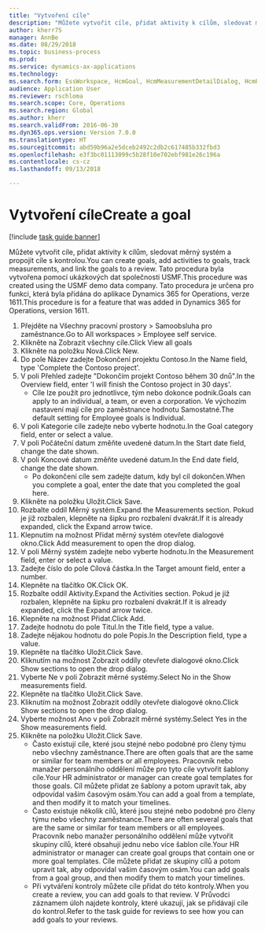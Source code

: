 ```yaml
--- 
title: "Vytvoření cíle"
description: "Můžete vytvořit cíle, přidat aktivity k cílům, sledovat měrný systém a propojit cíle s kontrolou."
author: kherr75
manager: AnnBe
ms.date: 08/29/2018
ms.topic: business-process
ms.prod: 
ms.service: dynamics-ax-applications
ms.technology: 
ms.search.form: EssWorkspace, HcmGoal, HcmMeasurementDetailDialog, HcmPerfJournalAdd, HcmGoalChangeSettings
audience: Application User
ms.reviewer: rschloma
ms.search.scope: Core, Operations
ms.search.region: Global
ms.author: kherr
ms.search.validFrom: 2016-06-30
ms.dyn365.ops.version: Version 7.0.0
ms.translationtype: HT
ms.sourcegitcommit: abd59b96a2e5dceb2492c2db2c617485b332fbd3
ms.openlocfilehash: e3f3bc01113099c5b28f10e702ebf981e26c196a
ms.contentlocale: cs-cz
ms.lasthandoff: 09/13/2018

---
```

# <a name="create-a-goal"></a><span data-ttu-id="8772a-103">Vytvoření cíle</span><span class="sxs-lookup"><span data-stu-id="8772a-103">Create a goal</span></span>

[!include [task guide banner](../../includes/task-guide-banner.md)]

<span data-ttu-id="8772a-104">Můžete vytvořit cíle, přidat aktivity k cílům, sledovat měrný systém a propojit cíle s kontrolou.</span><span class="sxs-lookup"><span data-stu-id="8772a-104">You can create goals, add activities to goals, track measurements, and link the goals to a review.</span></span> <span data-ttu-id="8772a-105">Tato procedura byla vytvořena pomocí ukázkových dat společnosti USMF.</span><span class="sxs-lookup"><span data-stu-id="8772a-105">This procedure was created using the USMF demo data company.</span></span> <span data-ttu-id="8772a-106">Tato procedura je určena pro funkci, která byla přidána do aplikace Dynamics 365 for Operations, verze 1611.</span><span class="sxs-lookup"><span data-stu-id="8772a-106">This procedure is for a feature that was added in Dynamics 365 for Operations, version 1611.</span></span>

1. <span data-ttu-id="8772a-107">Přejděte na Všechny pracovní prostory > Samoobsluha pro zaměstnance.</span><span class="sxs-lookup"><span data-stu-id="8772a-107">Go to All workspaces > Employee self service.</span></span>
2. <span data-ttu-id="8772a-108">Klikněte na Zobrazit všechny cíle.</span><span class="sxs-lookup"><span data-stu-id="8772a-108">Click View all goals</span></span>
3. <span data-ttu-id="8772a-109">Klikněte na položku Nová.</span><span class="sxs-lookup"><span data-stu-id="8772a-109">Click New.</span></span>
4. <span data-ttu-id="8772a-110">Do pole Název zadejte Dokončení projektu Contoso.</span><span class="sxs-lookup"><span data-stu-id="8772a-110">In the Name field, type 'Complete the Contoso project'.</span></span>
5. <span data-ttu-id="8772a-111">V poli Přehled zadejte "Dokončím projekt Contoso během 30 dnů".</span><span class="sxs-lookup"><span data-stu-id="8772a-111">In the Overview field, enter 'I will finish the Contoso project in 30 days'.</span></span>
    * <span data-ttu-id="8772a-112">Cíle lze použít pro jednotlivce, tým nebo dokonce podnik.</span><span class="sxs-lookup"><span data-stu-id="8772a-112">Goals can apply to an individual, a team, or even a corporation.</span></span> <span data-ttu-id="8772a-113">Ve výchozím nastavení mají cíle pro zaměstnance hodnotu Samostatné.</span><span class="sxs-lookup"><span data-stu-id="8772a-113">The default setting for Employee goals is Individual.</span></span>  
6. <span data-ttu-id="8772a-114">V poli Kategorie cíle zadejte nebo vyberte hodnotu.</span><span class="sxs-lookup"><span data-stu-id="8772a-114">In the Goal category field, enter or select a value.</span></span>
7. <span data-ttu-id="8772a-115">V poli Počáteční datum změňte uvedené datum.</span><span class="sxs-lookup"><span data-stu-id="8772a-115">In the Start date field, change the date shown.</span></span>
8. <span data-ttu-id="8772a-116">V poli Koncové datum změňte uvedené datum.</span><span class="sxs-lookup"><span data-stu-id="8772a-116">In the End date field, change the date shown.</span></span>
    * <span data-ttu-id="8772a-117">Po dokončení cíle sem zadejte datum, kdy byl cíl dokončen.</span><span class="sxs-lookup"><span data-stu-id="8772a-117">When you complete a goal, enter the date that you completed the goal here.</span></span>  
9. <span data-ttu-id="8772a-118">Klikněte na položku Uložit.</span><span class="sxs-lookup"><span data-stu-id="8772a-118">Click Save.</span></span>
10. <span data-ttu-id="8772a-119">Rozbalte oddíl Měrný systém.</span><span class="sxs-lookup"><span data-stu-id="8772a-119">Expand the Measurements section.</span></span> <span data-ttu-id="8772a-120">Pokud je již rozbalen, klepněte na šipku pro rozbalení dvakrát.</span><span class="sxs-lookup"><span data-stu-id="8772a-120">If it is already expanded, click the Expand arrow twice.</span></span>
11. <span data-ttu-id="8772a-121">Klepnutím na možnost Přidat měrný systém otevřete dialogové okno.</span><span class="sxs-lookup"><span data-stu-id="8772a-121">Click Add measurement to open the drop dialog.</span></span>
12. <span data-ttu-id="8772a-122">V poli Měrný systém zadejte nebo vyberte hodnotu.</span><span class="sxs-lookup"><span data-stu-id="8772a-122">In the Measurement field, enter or select a value.</span></span>
13. <span data-ttu-id="8772a-123">Zadejte číslo do pole Cílová částka.</span><span class="sxs-lookup"><span data-stu-id="8772a-123">In the Target amount field, enter a number.</span></span>
14. <span data-ttu-id="8772a-124">Klepněte na tlačítko OK.</span><span class="sxs-lookup"><span data-stu-id="8772a-124">Click OK.</span></span>
15. <span data-ttu-id="8772a-125">Rozbalte oddíl Aktivity.</span><span class="sxs-lookup"><span data-stu-id="8772a-125">Expand the Activities section.</span></span> <span data-ttu-id="8772a-126">Pokud je již rozbalen, klepněte na šipku pro rozbalení dvakrát.</span><span class="sxs-lookup"><span data-stu-id="8772a-126">If it is already expanded, click the Expand arrow twice.</span></span>
16. <span data-ttu-id="8772a-127">Klepněte na možnost Přidat.</span><span class="sxs-lookup"><span data-stu-id="8772a-127">Click Add.</span></span>
17. <span data-ttu-id="8772a-128">Zadejte hodnotu do pole Titul.</span><span class="sxs-lookup"><span data-stu-id="8772a-128">In the Title field, type a value.</span></span>
18. <span data-ttu-id="8772a-129">Zadejte nějakou hodnotu do pole Popis.</span><span class="sxs-lookup"><span data-stu-id="8772a-129">In the Description field, type a value.</span></span>
19. <span data-ttu-id="8772a-130">Klepněte na tlačítko Uložit.</span><span class="sxs-lookup"><span data-stu-id="8772a-130">Click Save.</span></span>
20. <span data-ttu-id="8772a-131">Kliknutím na možnost Zobrazit oddíly otevřete dialogové okno.</span><span class="sxs-lookup"><span data-stu-id="8772a-131">Click Show sections to open the drop dialog.</span></span>
21. <span data-ttu-id="8772a-132">Vyberte Ne v poli Zobrazit měrné systémy.</span><span class="sxs-lookup"><span data-stu-id="8772a-132">Select No in the Show measurements field.</span></span>
22. <span data-ttu-id="8772a-133">Klepněte na tlačítko Uložit.</span><span class="sxs-lookup"><span data-stu-id="8772a-133">Click Save.</span></span>
23. <span data-ttu-id="8772a-134">Kliknutím na možnost Zobrazit oddíly otevřete dialogové okno.</span><span class="sxs-lookup"><span data-stu-id="8772a-134">Click Show sections to open the drop dialog.</span></span>
24. <span data-ttu-id="8772a-135">Vyberte možnost Ano v poli Zobrazit měrné systémy.</span><span class="sxs-lookup"><span data-stu-id="8772a-135">Select Yes in the Show measurements field.</span></span>
25. <span data-ttu-id="8772a-136">Klikněte na položku Uložit.</span><span class="sxs-lookup"><span data-stu-id="8772a-136">Click Save.</span></span>
    * <span data-ttu-id="8772a-137">Často existují cíle, které jsou stejné nebo podobné pro členy týmu nebo všechny zaměstnance.</span><span class="sxs-lookup"><span data-stu-id="8772a-137">There are often goals that are the same or similar for team members or all employees.</span></span>     <span data-ttu-id="8772a-138">Pracovník nebo manažer personálního oddělení může pro tyto cíle vytvořit šablony cíle.</span><span class="sxs-lookup"><span data-stu-id="8772a-138">Your HR administrator or manager can create goal templates for those goals.</span></span> <span data-ttu-id="8772a-139">Cíl můžete přidat ze šablony a potom upravit tak, aby odpovídal vašim časovým osám.</span><span class="sxs-lookup"><span data-stu-id="8772a-139">You can add a goal from a template, and then modify it to match your timelines.</span></span>  
    * <span data-ttu-id="8772a-140">Často existuje několik cílů, které jsou stejné nebo podobné pro členy týmu nebo všechny zaměstnance.</span><span class="sxs-lookup"><span data-stu-id="8772a-140">There are often several goals that are the same or similar for team members or all employees.</span></span>     <span data-ttu-id="8772a-141">Pracovník nebo manažer personálního oddělení může vytvořit skupiny cílů, které obsahují jednu nebo více šablon cíle.</span><span class="sxs-lookup"><span data-stu-id="8772a-141">Your HR administrator or manager can create goal groups that contain one or more goal templates.</span></span> <span data-ttu-id="8772a-142">Cíle můžete přidat ze skupiny cílů a potom upravit tak, aby odpovídal vašim časovým osám.</span><span class="sxs-lookup"><span data-stu-id="8772a-142">You can add goals from a goal group, and then modify them to match your timelines.</span></span>  
    * <span data-ttu-id="8772a-143">Při vytváření kontroly můžete cíle přidat do této kontroly.</span><span class="sxs-lookup"><span data-stu-id="8772a-143">When you create a review, you can add goals to that review.</span></span> <span data-ttu-id="8772a-144">V Průvodci záznamem úloh najdete kontroly, které ukazují, jak se přidávají cíle do kontrol.</span><span class="sxs-lookup"><span data-stu-id="8772a-144">Refer to the task guide for reviews to see how you can add goals to your reviews.</span></span>  


